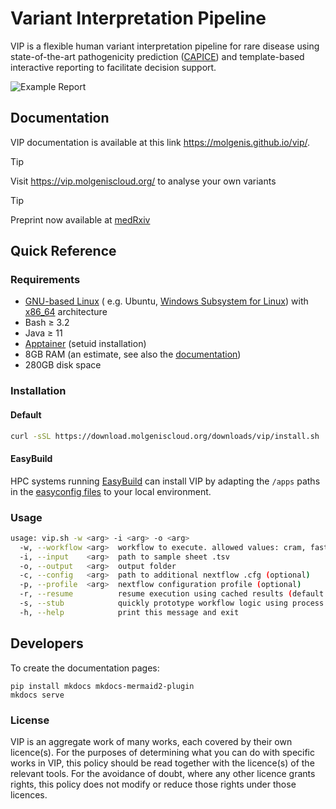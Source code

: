 # Variant Interpretation Pipeline

VIP is a flexible human variant interpretation pipeline for rare disease using state-of-the-art pathogenicity
prediction ([CAPICE](https://github.com/molgenis/capice)) and template-based interactive reporting to facilitate
decision support.

![Example Report](docs/img/report_example.png)

## Documentation

VIP documentation is available at this link https://molgenis.github.io/vip/.

> [!TIP]
> Visit <a href="https://vip.molgeniscloud.org/">https://vip.molgeniscloud.org/</a> to analyse your own variants

> [!TIP]
> Preprint now available at <a href="https://doi.org/10.1101/2024.04.11.24305656">medRxiv</a>

## Quick Reference

### Requirements

- [GNU-based Linux](https://en.wikipedia.org/wiki/Linux_distribution#Widely_used_GNU-based_or_GNU-compatible_distributions) (
  e.g. Ubuntu, [Windows Subsystem for Linux](https://learn.microsoft.com/en-us/windows/wsl/about))
  with [x86_64](https://en.wikipedia.org/wiki/X86-64) architecture
- Bash ≥ 3.2
- Java ≥ 11
- [Apptainer](https://apptainer.org/docs/admin/main/installation.html#install-from-pre-built-packages) (setuid
  installation)
- 8GB RAM (an estimate, see also the [documentation](https://molgenis.github.io/vip/get_started/requirements/))
- 280GB disk space

### Installation

#### Default

```bash
curl -sSL https://download.molgeniscloud.org/downloads/vip/install.sh | bash
```

#### EasyBuild

HPC systems running [EasyBuild](https://easybuild.io/) can install VIP by adapting the `/apps` paths in
the [easyconfig files](https://github.com/molgenis/take-it-easyconfigs/tree/main/v/vip) to your local environment.

### Usage

```bash
usage: vip.sh -w <arg> -i <arg> -o <arg>
  -w, --workflow <arg>  workflow to execute. allowed values: cram, fastq, gvcf, vcf
  -i, --input    <arg>  path to sample sheet .tsv
  -o, --output   <arg>  output folder
  -c, --config   <arg>  path to additional nextflow .cfg (optional)
  -p, --profile  <arg>  nextflow configuration profile (optional)
  -r, --resume          resume execution using cached results (default: false)
  -s, --stub            quickly prototype workflow logic using process script stubs
  -h, --help            print this message and exit
```

## Developers

To create the documentation pages:

```
pip install mkdocs mkdocs-mermaid2-plugin
mkdocs serve
```

### License

VIP is an aggregate work of many works, each covered by their own licence(s). For the purposes of determining what you
can do with specific works in VIP, this policy should be read together with the licence(s) of the relevant tools. For
the avoidance of doubt, where any other licence grants rights, this policy does not modify or reduce those rights under
those licences.
